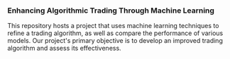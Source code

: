 ### Enhancing Algorithmic Trading Through Machine Learning
This repository hosts a project that uses machine learning techniques to refine a trading algorithm, as well as compare the performance of various models. Our project's primary objective is to develop an improved trading algorithm and assess its effectiveness.
